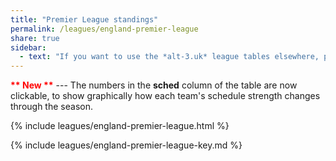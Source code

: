 ```yaml
---
title: "Premier League standings"
permalink: /leagues/england-premier-league
share: true
sidebar:
  - text: "If you want to use the *alt-3.uk* league tables elsewhere, please be sure to read the [License and Disclaimer](/about/license) page first."
---
```


**<span style="color:red">\*\* New \*\*</span>** --- The numbers in the **sched** column of the table are now clickable, 
to show graphically how each team's schedule strength changes through the season.

{% include leagues/england-premier-league.html %}

{% include leagues/england-premier-league-key.md %}



